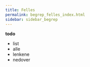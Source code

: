 ```yaml
---
title: Felles
permalink: begrep_felles_index.html
sidebar: sidebar_begrep
---
```



**todo** 


- list 
- alle
- lenkene
- nedover
